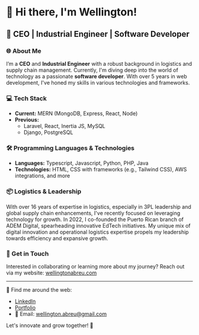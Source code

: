 # 👋 Hi there, I'm Wellington!

## 🚀 CEO | Industrial Engineer | Software Developer

### 🌐 About Me
I’m a **CEO** and **Industrial Engineer** with a robust background in logistics and supply chain management. Currently, I'm diving deep into the world of technology as a passionate **software developer**. With over 5 years in web development, I've honed my skills in various technologies and frameworks.

### 💻 Tech Stack
- **Current:** MERN (MongoDB, Express, React, Node)
- **Previous:** 
  - Laravel, React, Inertia JS, MySQL
  - Django, PostgreSQL

### 🛠️ Programming Languages & Technologies
- **Languages:** Typescript, Javascript, Python, PHP, Java
- **Technologies:** HTML, CSS with frameworks (e.g., Tailwind CSS), AWS integrations, and more

### 📦 Logistics & Leadership
With over 16 years of expertise in logistics, especially in 3PL leadership and global supply chain enhancements, I've recently focused on leveraging technology for growth. In 2022, I co-founded the Puerto Rican branch of ADEM Digital, spearheading innovative EdTech initiatives. My unique mix of digital innovation and operational logistics expertise propels my leadership towards efficiency and expansive growth.

### 🤝 Get in Touch
Interested in collaborating or learning more about my journey? Reach out via my website: [wellingtonabreu.com](https://www.wellingtonabreu.com/)

---

🔗 Find me around the web:
- [LinkedIn](https://www.linkedin.com/in/wellingtonabreu-web-developer/)
- [Portfolio](https://www.wellingtonabreu.com/)
- 📧 Email: [wellington.abreu@gmail.com](wellington.abreu@gmail.com)

Let's innovate and grow together! 🌟
